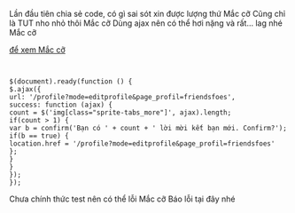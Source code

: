 Lần đầu tiên chia sẻ code, có gì sai sót xin được lượng thứ Mắc cỡ
Cũng chỉ là TUT nho nhỏ thôi Mắc cỡ
Dùng ajax nên có thể hơi nặng và rất... lag nhé Mắc cỡ

[để xem Mắc cỡ](Reply.md)

```


$(document).ready(function () {
$.ajax({
url: '/profile?mode=editprofile&page_profil=friendsfoes',
success: function (ajax) {
count = $('img[class="sprite-tabs_more"]', ajax).length;
if(count > 1) {
var b = confirm('Bạn có ' + count + ' lời mời kết bạn mới. Confirm?');
if(b == true) {
location.href = '/profile?mode=editprofile&page_profil=friendsfoes'
};
}
}
});
});

```

Chưa chính thức test nên có thể lỗi Mắc cỡ
Báo lỗi tại đây nhé